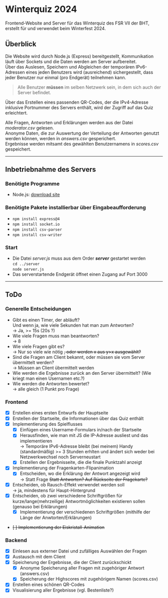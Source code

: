 # Winterquiz 2024

Frontend-Website and Server für das Winterquiz des FSR VII der BHT, erstellt für und verwendet beim Winterfest 2024.  

## Überblick

Die Website wird durch Node.js (Express) bereitgestellt, Kommunikation läuft über Sockets und die Daten werden am Server aufbereitet.  
Über das Auslesen, Speichern und Abgleichen der temporären IPv6-Adressen eines jeden Benutzers wird (ausreichend) sichergestellt, dass jeder Benutzer nur einmal (pro Endgerät) teilnehmen kann.  

> Alle Benutzer **müssen** im selben Netzwerk sein, in dem sich auch der Server befindet.

Über das Erstellen eines passenden QR-Codes, der die IPv4-Adresse inklusive Portnummer des Servers enthält, wird der Zugriff auf das Quiz erleichtert.  

Alle Fragen, Antworten und Erklärungen werden aus der Datei *moderator.csv* gelesen.  
Anonyme Daten, die zur Auswertung der Verteilung der Antworten genutzt werden können, werden in *answers.csv* gesperichert.  
Ergebnisse werden mitsamt des gewählten Benutzernamens in *scores.csv* gespeichert.

---

## Inbetriebnahme des Servers

### Benötigte Programme

* Node.js: [download site](https://nodejs.org/en/download "Node.js downloads")

### Benötigte Pakete installierbar über Eingabeaufforderung

* `npm install express@4`
* `npm install socket.io`
* `npm install csv-parser`
* `npm install csv-writer`

### Start

* Die Datei *server.js* muss aus dem Order ***server*** gestartet werden  
    `cd ../server`  
    `node server.js`
* Das serverstartende Endgerät öffnet einen Zugang auf Port 3000

---

## ToDo

### Generelle Entscheidungen

* Gibt es einen Timer, der abläuft?  
    Und wenn ja, wie viele Sekunden hat man zum Antworten?  
    -> Ja, >= 15s (20s ?)
* Wie viele Fragen muss man beantworten?  
    -> 8
* Wie viele Fragen gibt es?  
    -> Nur so viele wie nötig ~~, oder werden x aus y>x ausgewählt?~~
* Sind die Fragen am Client bekannt, oder müssen sie vom Server übermittelt werden?  
    -> Müssen an Client übermittelt werden
* Wie werden die Ergebnisse zurück an den Server übermittelt? (Wie kriegt man einen Usernamen etc.?)
* Wie werden die Antworten bewertet?  
    -> alle gleich (1 Punkt pro Frage)

### Frontend

* [x] Erstellen eines ersten Entwurfs der Hauptseite
* [x] Erstellen der Startseite, die Informationen über das Quiz enthält
* [x] Implementierung des Spielflusses  
  * [x] Einfügen eines Username-Formulars in/nach der Startseite
  * [x] Herausfinden, wie man mit JS die IP-Adresse ausliest und das implementieren  
    -> Temporäre IPv6-Adresse bleibt (bei meinem) Handy (standardmäßig) >= 3 Stunden erhlten und ändert sich weder bei Netzwerkwechsel noch Serverneustart
  * [x] Erstellen der Ergebnisseite, die die finale Punktzahl anzeigt
* [x] Implementierung der Fragenkarten-Flipanimation  
  * [x] Entscheiden, wo die Erklärung der Antwort angezeigt wird  
    -> Statt Frage ~~Statt Antworten? Auf Rückseite der Fragekarte?~~
* [x] Entscheiden, ob Rausch-Effekt verwendet werden soll  
    -> ja, mindestens für Haupt-Hintergrund
* [x] Entscheiden, ob zwei verschiedene Schriftgrößen für kurze/lange(mehrzeilige) Antwortmöglichkeiten existieren sollen (genauso bei Erklärungen)
  * [x] Implementierung der verschiedenen Schriftgrößen (mithilfe der Länge der Anwtorten/Erklärungen)
* ~~[ ] Implementierung der Eiskristall-Animation~~

### Backend

* [x] Einlesen aus externer Datei und zufälliges Auswählen der Fragen
* [x] Austausch mit dem Client
* [x] Speicherung der Ergebnisse, die der Client zurückschickt
  * [x] Anonyme Speicherung aller Fragen mit zugehöriger Antwort (answers.csv)
  * [x] Speicherung der Highscores mit zugehörigem Namen (scores.csv)
* [x] Erstellen eines schönen QR-Codes
* [x] Visualisierung aller Ergebnisse (vgl. Bestenliste?)
